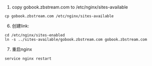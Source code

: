 1. copy gobook.zbstream.com to /etc/nginx/sites-available
```
cp gobook.zbstream.com /etc/nginx/sites-available
```
6. 创建link:

```
cd /etc/nginx/sites-enabled
ln -s ../sites-available/gobook.zbstream.com gobook.zbstream.com

```
7. 重启nginx

```
service nginx restart
```



